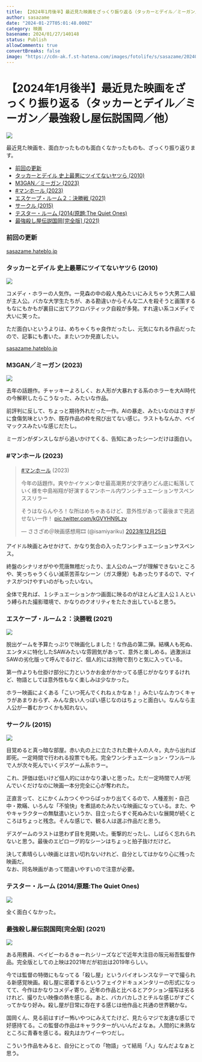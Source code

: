 ```yaml
---
title: 【2024年1月後半】最近見た映画をざっくり振り返る（タッカーとデイル／ミーガン／最強殺し屋伝説国岡／他）
author: sasazame
date: "2024-01-27T05:01:48.000Z"
category: 映画
basename: 2024/01/27/140148
status: Publish
allowComments: true
convertBreaks: false
image: "https://cdn-ak.f.st-hatena.com/images/fotolife/s/sasazame/20240127/20240127140052.png"
---
```

# 【2024年1月後半】最近見た映画をざっくり振り返る（タッカーとデイル／ミーガン／最強殺し屋伝説国岡／他）

![](https://cdn-ak.f.st-hatena.com/images/fotolife/s/sasazame/20240127/20240127140052.png)

最近見た映画を、面白かったものも面白くなかったものも、ざっくり振り返ります。

<!-- Extended Body -->

-   [前回の更新](#前回の更新)
-   [タッカーとデイル 史上最悪にツイてないヤツら (2010)](#タッカーとデイル-史上最悪にツイてないヤツら-2010)
-   [M3GAN／ミーガン (2023)](#M3GANミーガン-2023)
-   [#マンホール (2023)](#マンホール-2023)
-   [エスケープ・ルーム２：決勝戦 (2021)](#エスケープルーム２決勝戦-2021)
-   [サークル (2015)](#サークル-2015)
-   [テスター・ルーム (2014/原題:The Quiet Ones)](#テスタールーム-2014原題The-Quiet-Ones)
-   [最強殺し屋伝説国岡\[完全版\] (2021)](#最強殺し屋伝説国岡完全版-2021)

### 前回の更新

[sasazame.hateblo.jp](https://sasazame.hateblo.jp/entry/2024/01/09/212723)

### タッカーとデイル 史上最悪にツイてないヤツら (2010)

![](https://cdn-ak.f.st-hatena.com/images/fotolife/s/sasazame/20240127/20240127123033.png)

コメディ・ホラーの人気作。一見森の中の殺人鬼みたいにみえちゃう大男二人組が主人公。バカな大学生たちが、ある勘違いからそんな二人を殺そうと画策するもなにもかもが裏目に出てアクロバティック自殺が多発。すれ違い系コメディで大いに笑った。

ただ面白いというよりは、めちゃくちゃ良作だったし、元気になれる作品だったので、記事にも書いた。またいつか見直したい。

[sasazame.hateblo.jp](https://sasazame.hateblo.jp/entry/2024/01/23/120000)

### M3GAN／ミーガン (2023)

![](https://cdn-ak.f.st-hatena.com/images/fotolife/s/sasazame/20240127/20240127123005.png)

去年の話題作。チャッキーよろしく、お人形が大暴れする系のホラーを大AI時代の今解釈したらこうなった、みたいな作品。

前評判に反して、ちょっと期待外れだった一作。AIの暴走、みたいなのはさすがに食傷気味というか、既存作品の枠を飛び出てない感じ。ラストもなんか、ベイマックスみたいな感じだたし。

ミーガンがダンスしながら追いかけてくる、告知にあったシーンだけは面白い。

### #マンホール (2023)

> [#マンホール](https://twitter.com/hashtag/%E3%83%9E%E3%83%B3%E3%83%9B%E3%83%BC%E3%83%AB?src=hash&ref_src=twsrc%5Etfw) (2023)  
>   
> 今年の話題作。爽やかイケメン幸せ最高潮男が文字通りどん底に転落していく様を中島裕翔が好演するマンホール内ワンシチュエーションサスペンススリラー  
>   
> そうはならんやろ！な所はめちゃあるけど、意外性があって最後まで見逃せない一作！ [pic.twitter.com/kGVYHN9Lzy](https://t.co/kGVYHN9Lzy)
> 
> — ささざめ＠映画感想用🎞 (@isamiyariku) [2023年12月25日](https://twitter.com/isamiyariku/status/1739254665840341336?ref_src=twsrc%5Etfw)

アイドル映画とみせかけて、かなり気合の入ったワンシチュエーションサスペンス。

終盤のシナリオがやや荒唐無稽だったり、主人公のムーブが理解できないところや、笑っちゃうくらい滅茶苦茶なシーン（ガス爆発）もあったりするので、マイナスがつけやすいのがもったいない。

全体で見れば、１シチュエーションかつ画面に映るのがほとんど主人公１人という縛られた撮影環境で、かなりのクオリティをたたき出していると思う。

### エスケープ・ルーム２：決勝戦 (2021)

![](https://cdn-ak.f.st-hatena.com/images/fotolife/s/sasazame/20240127/20240127123532.png)

脱出ゲームを予算たっぷりで映画化しました！な作品の第二弾。結構人も死ぬ、エンタメに特化したSAWみたいな雰囲気があって、意外と楽しめる。過激派はSAWの劣化版って呼んでるけど、個人的には別物で割りと気に入っている。

第一作よりも仕掛け部分に力というかお金がかかってる感じがかなりするけれど、物語としては意外性もなく楽しみは少なかった。

ホラー映画によくある「こいつ死んでくれねぇかなぁ！」みたいなムカつくキャラがあまりおらず、みんな良い人っぽい感じなのはちょっと面白い。なんなら主人公が一番むかつくかも知れない。

### サークル (2015)

![](https://cdn-ak.f.st-hatena.com/images/fotolife/s/sasazame/20240127/20240127124405.png)

目覚めると真っ暗な部屋。赤い丸の上に立たされた数十人の人々。丸から出れば即死。一定時間で行われる投票でも死。完全ワンシチュエーション・ワンルールで人が次々死んでいくデスゲーム系ホラー。

これ、評価は低いけど個人的にはかなり凄いと思った。ただ一定時間で人が死んでいくだけなのに映画一本分完全に心が奪われた。

正直言って、とにかくムカつくやつらばっかり出てくるので、人種差別・自己中・欺瞞、いろんな「不愉快」を煮詰めたみたいな映画になっている。また、ややキャラクターの無駄遣いというか、目立ったらすぐ死ぬみたいな展開が続くところはちょっと残念。そんな感じで、観る人は選ぶ作品だと思う。

デスゲームのラストは思わず目を見開いた。衝撃的だったし、しばらく忘れられないと思う。最後のエピローグ的なシーンはちょっと拍子抜けだけど。

決して素晴らしい映画とは言い切れないけれど、自分としてはかなり心に残った映画だ。  
なお、同名映画があって間違いやすいので注意が必要。

### テスター・ルーム (2014/原題:The Quiet Ones)

![](https://cdn-ak.f.st-hatena.com/images/fotolife/s/sasazame/20240127/20240127203050.png)

全く面白くなかった。

### 最強殺し屋伝説国岡\[完全版\] (2021)

![](https://cdn-ak.f.st-hatena.com/images/fotolife/s/sasazame/20240127/20240127131517.png)

ある用務員、ベイビーわるきゅーれシリーズなどで近年大注目の阪元裕吾監督作品。完全版としての上映は2021年だが初出は2019年らしい。

今では監督の特徴にもなってる「殺し屋」というバイオレンスなテーマで撮られる新感覚映画。殺し屋に密着するというフェイクドキュメンタリーの形式になってて、今作はかなりコメディ寄り。近年の作品と比べるとアクション描写は劣るけれど、撮りたい映像の熱を感じる。あと、バカバカしさとチルな感じがすごくってかなり好み。殺し屋が日常に存在する感じは他作品と共通の世界観かな。

国岡くん、見る前はすげー怖いやつにみえてたけど、見たらマジで友達な感じで好感持てる。この監督の作品はキャラクターがいいんだよなぁ。人間的に未熟なところに青春を感じる。殺丸はカワイーやつだし。

こういう作品をみると、自分にとっての「物語」って結局「人」なんだよなぁと思う。